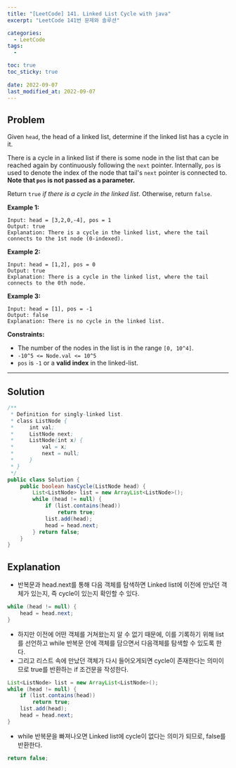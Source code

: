 ```yaml
---
title: "[LeetCode] 141. Linked List Cycle with java"
excerpt: "LeetCode 141번 문제와 솔루션"

categories:
  - LeetCode
tags:
  - 

toc: true
toc_sticky: true
 
date: 2022-09-07
last_modified_at: 2022-09-07
---
```

## **Problem**
Given `head`, the head of a linked list, determine if the linked list has a cycle in it.

There is a cycle in a linked list if there is some node in the list that can be reached again by continuously following the `next` pointer. Internally, `pos` is used to denote the index of the node that tail's `next` pointer is connected to. **Note that `pos` is not passed as a parameter.**

Return `true` *if there is a cycle in the linked list*. Otherwise, return `false`.

**Example 1:**
```
Input: head = [3,2,0,-4], pos = 1
Output: true
Explanation: There is a cycle in the linked list, where the tail connects to the 1st node (0-indexed).
```
**Example 2:**
```
Input: head = [1,2], pos = 0
Output: true
Explanation: There is a cycle in the linked list, where the tail connects to the 0th node.
```
**Example 3:**
```
Input: head = [1], pos = -1
Output: false
Explanation: There is no cycle in the linked list.
```
**Constraints:**
- The number of the nodes in the list is in the range `[0, 10^4]`.
- `-10^5 <= Node.val <= 10^5`
- `pos` is `-1` or a **valid index** in the linked-list.

---
## **Solution**
```java
/**
 * Definition for singly-linked list.
 * class ListNode {
 *     int val;
 *     ListNode next;
 *     ListNode(int x) {
 *         val = x;
 *         next = null;
 *     }
 * }
 */
public class Solution {
    public boolean hasCycle(ListNode head) {
        List<ListNode> list = new ArrayList<ListNode>();
        while (head != null) {
            if (list.contains(head))
                return true;
            list.add(head);
            head = head.next;
        } return false;
    }
}
```
## **Explanation**
- 반복문과 head.next를 통해 다음 객체를 탐색하면 Linked list에 이전에 만났던 객체가 있는지, 즉 cycle이 있는지 확인할 수 있다.
```java
while (head != null) {
    head = head.next;
}
```
- 하지만 이전에 어떤 객체를 거쳐왔는지 알 수 없기 때문에, 이를 기록하기 위해 list를 선언하고 while 반복문 안에 객체를 담으면서 다음객체를 탐색할 수 있도록 한다.
- 그리고 리스트 속에 만났던 객체가 다시 들어오게되면 cycle이 존재한다는 의미이므로 true를 반환하는 if 조건문을 작성한다.
```java
List<ListNode> list = new ArrayList<ListNode>();
while (head != null) {
    if (list.contains(head))
        return true;
    list.add(head);
    head = head.next;
}
```
- while 반복문을 빠져나오면 Linked list에 cycle이 없다는 의미가 되므로, false를 반환한다.
```java
return false;
```